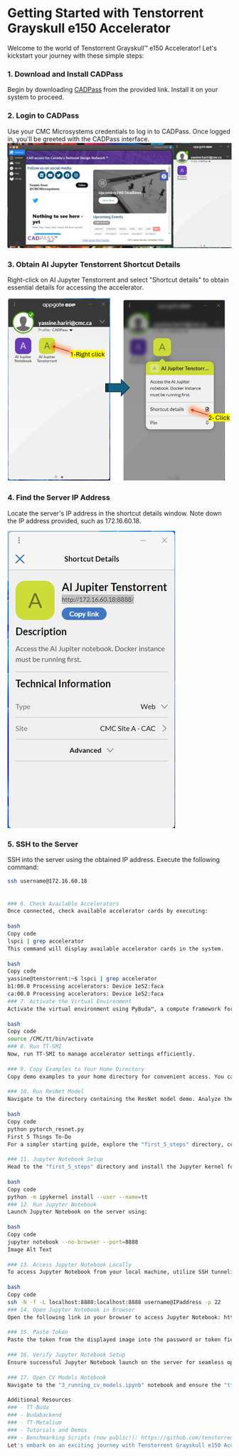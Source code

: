 # Getting Started with Tenstorrent Grayskull e150 Accelerator

Welcome to the world of Tenstorrent Grayskull™ e150 Accelerator! Let's kickstart your journey with these simple steps:

### 1. Download and Install CADPass
Begin by downloading [CADPass](https://www.cmc.ca/cadpass/) from the provided link. Install it on your system to proceed.

### 2. Login to CADPass
Use your CMC Microsystems credentials to log in to CADPass. Once logged in, you'll be greeted with the CADPass interface.
![Image Alt Text](https://github.com/cmcmicrosystems/Tenstorrent-Grayskull-e150-Accelerator/blob/main/images/0.png)

### 3. Obtain AI Jupyter Tenstorrent Shortcut Details
Right-click on AI Jupyter Tenstorrent and select "Shortcut details" to obtain essential details for accessing the accelerator.

![Image Alt Text](https://github.com/cmcmicrosystems/Tenstorrent-Grayskull-e150-Accelerator/blob/main/images/12.png)

### 4. Find the Server IP Address
Locate the server's IP address in the shortcut details window. Note down the IP address provided, such as 172.16.60.18.

![Image Alt Text](https://github.com/cmcmicrosystems/Tenstorrent-Grayskull-e150-Accelerator/blob/main/images/3.png)

### 5. SSH to the Server
SSH into the server using the obtained IP address. Execute the following command:
```bash
ssh username@172.16.60.18


### 6. Check Available Accelerators
Once connected, check available accelerator cards by executing:

bash
Copy code
lspci | grep accelerator
This command will display available accelerator cards in the system.

bash
Copy code
yassine@tenstorrent:~$ lspci | grep accelerator
b1:00.0 Processing accelerators: Device 1e52:faca
ca:00.0 Processing accelerators: Device 1e52:faca
### 7. Activate the Virtual Environment
Activate the virtual environment using PyBuda™, a compute framework for ML workloads on Tenstorrent hardware. Visit this link for more details about PyBuda.

bash
Copy code
source /CMC/tt/bin/activate
### 8. Run TT-SMI
Now, run TT-SMI to manage accelerator settings efficiently.

### 9. Copy Examples to Your Home Directory
Copy demo examples to your home directory for convenient access. You can either copy them directly or clone the repository using Git.

### 10. Run ResNet Model
Navigate to the directory containing the ResNet model demo. Analyze the file and execute the following command to run the demo:

bash
Copy code
python pytorch_resnet.py
First 5 Things To-Do
For a simpler starting guide, explore the "first_5_steps" directory, containing guides on installation, running NLP and CV models, working with batched inputs, and serving models with FastAPI.

### 11. Jupyter Notebook Setup
Head to the "first_5_steps" directory and install the Jupyter kernel for Tenstorrent.

bash
Copy code
python -m ipykernel install --user --name=tt
### 12. Run Jupyter Notebook
Launch Jupyter Notebook on the server using:

bash
Copy code
jupyter notebook --no-browser --port=8888
Image Alt Text

### 13. Access Jupyter Notebook Locally
To access Jupyter Notebook from your local machine, utilize SSH tunneling.

bash
Copy code
ssh -N -f -L localhost:8888:localhost:8888 username@IPaddress -p 22
### 14. Open Jupyter Notebook in Browser
Open the following link in your browser to access Jupyter Notebook: http://localhost:8888/

### 15. Paste Token
Paste the token from the displayed image into the password or token field in the Jupyter Notebook interface.

### 16. Verify Jupyter Notebook Setup
Ensure successful Jupyter Notebook launch on the server for seamless operation.

### 17. Open CV Models Notebook
Navigate to the "3_running_cv_models.ipynb" notebook and ensure the "tt" environment is enabled.

Additional Resources
### - TT-Buda
### - Budabackend
### - TT-Metalium
### - Tutorials and Demos
### - Benchmarking Scripts (now public!): https://github.com/tenstorrent/benchmarking
Let's embark on an exciting journey with Tenstorrent Grayskull e150 Accelerator!

